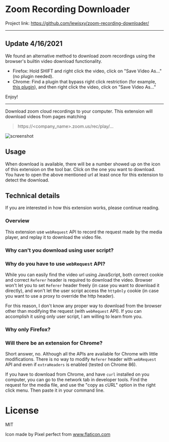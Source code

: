 # Zoom Recording Downloader

Project link: https://github.com/lewisxy/zoom-recording-downloader/

-----
## Update 4/16/2021
We found an alternative method to download zoom recordings using the browser's builtin video download functionality. 
 - Firefox: Hold SHIFT and right click the video, click on "Save Video As..." (no plugin needed).
 - Chrome: Find a plugin that bypass right click restriction (for example, [this plugin](https://chrome.google.com/webstore/detail/allow-right-click/hompjdfbfmmmgflfjdlnkohcplmboaeo)), and then right click the video, click on "Save Video As..."

Enjoy!

-----

Download zoom cloud recordings to your computer.
This extension will download videos from pages matching
> https://<company_name>.zoom.us/rec/play/...

![screenshot](screenshots/zoom-recording-downloader.png)

## Usage
When download is available, there will be a number showed
up on the icon of this extension on the tool bar. Click
on the one you want to download. You have to open the
above mentioned url at least once for this extension to
detect the download.

## Technical details
If you are interested in how this extension works, please
continue reading.

### Overview
This extension use `webRequest` API to record the request made by
the media player, and replay it to download the video file.

### Why can't you download using user script?
### Why do you have to use `webRequest` API?
While you can easily find the video url using JavaScript,
both correct cookie and correct `Referer` header is required
to download the video. 
Browser won't let you to set `Referer` header freely (in
case you want to download it directly), and
won't let the user script access the `httpOnly` cookie 
(in case you want to use a proxy to override the http 
header).

For this reason, I don't know any proper way to download
from the browser other than modifying the request (with
`webRequest` API). If you can accomplish it using only
user script, I am willing to learn from you.

### Why only Firefox?
### Will there be an extension for Chrome?
Short answer, no. Although all the APIs are available for
Chrome with little modifications. There is no way to modify
`Referer` header with `webRequest` API and even if `extraHeaders`
is enabled (tested on Chrome 86).

If you have to download from Chrome, and have `curl` installed
on you computer, you can go to the network tab in developer tools.
Find the request for the media file, and use the "copy as cURL"
option in the right click menu. Then paste it in your command line.


# License
MIT

Icon made by Pixel perfect from www.flaticon.com

